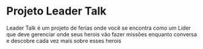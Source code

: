 <h1>Projeto Leader Talk</h1>


  <p>Leader Talk é um projeto de ferias onde você se encontra como um Lider que deve gerenciar onde seus herois vão fazer missões enquanto conversa e descobre cada vez mais sobre esses herois</p>
